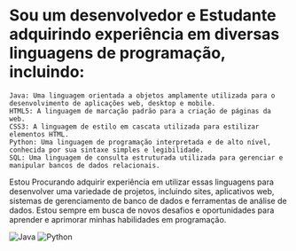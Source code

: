 # Sou um desenvolvedor e Estudante  adquirindo  experiência em diversas linguagens de programação, incluindo:

    Java: Uma linguagem orientada a objetos amplamente utilizada para o desenvolvimento de aplicações web, desktop e mobile.
    HTML5: A linguagem de marcação padrão para a criação de páginas da web.
    CSS3: A linguagem de estilo em cascata utilizada para estilizar elementos HTML.
    Python: Uma linguagem de programação interpretada e de alto nível, conhecida por sua sintaxe simples e legibilidade.
    SQL: Uma linguagem de consulta estruturada utilizada para gerenciar e manipular bancos de dados relacionais.

Estou Procurando adquirir experiência em utilizar essas linguagens para desenvolver uma variedade de projetos, incluindo sites, aplicativos web, sistemas de gerenciamento de banco de dados e ferramentas de análise de dados. Estou sempre em busca de novos desafios e oportunidades para aprender e aprimorar minhas habilidades em programação.

![Java](https://img.shields.io/badge/Java-8-blue)
![Python](https://img.shields.io/badge/Python-3.9-green)
